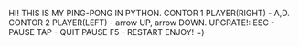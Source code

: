 HI! THIS IS MY PING-PONG IN PYTHON.
CONTOR 1 PLAYER(RIGHT) - A,D.
CONTOR 2 PLAYER(LEFT) - arrow UP, arrow DOWN.
UPGRATE!:
ESC - PAUSE
TAP - QUIT PAUSE
F5 - RESTART
ENJOY! 
=)
